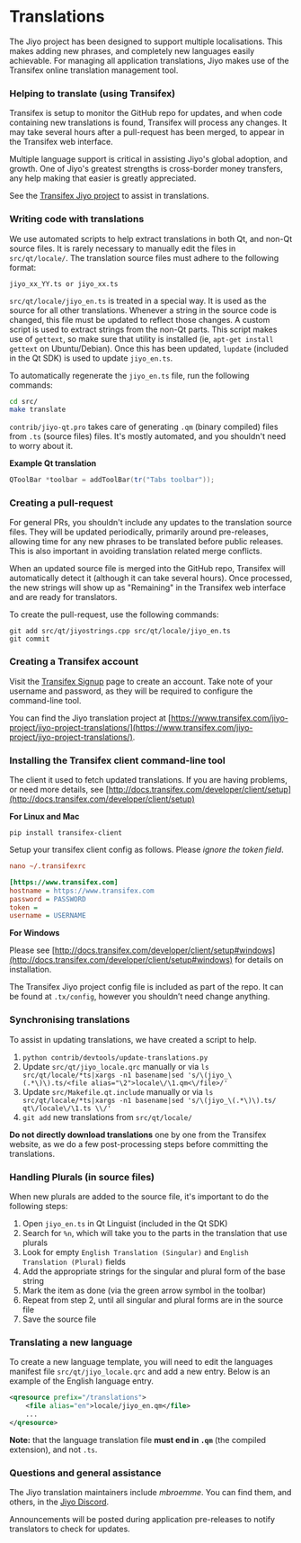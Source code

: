 # Translations

The Jiyo project has been designed to support multiple localisations. This
makes adding new phrases, and completely new languages easily achievable. For
managing all application translations, Jiyo makes use of the Transifex
online translation management tool.

### Helping to translate (using Transifex)

Transifex is setup to monitor the GitHub repo for updates, and when code
containing new translations is found, Transifex will process any changes. It
may take several hours after a pull-request has been merged, to appear in the
Transifex web interface.

Multiple language support is critical in assisting Jiyo's global adoption,
and growth. One of Jiyo's greatest strengths is cross-border money
transfers, any help making that easier is greatly appreciated.

See the [Transifex Jiyo project](https://www.transifex.com/jiyo-project/jiyo-project-translations/)
to assist in translations.

### Writing code with translations

We use automated scripts to help extract translations in both Qt, and non-Qt
source files. It is rarely necessary to manually edit the files in `src/qt/locale/`.
The translation source files must adhere to the following format:

`jiyo_xx_YY.ts or jiyo_xx.ts`

`src/qt/locale/jiyo_en.ts` is treated in a special way. It is used as the
source for all other translations. Whenever a string in the source code is
changed, this file must be updated to reflect those changes. A custom script is
used to extract strings from the non-Qt parts. This script makes use of
`gettext`, so make sure that utility is installed (ie, `apt-get install gettext`
on Ubuntu/Debian). Once this has been updated, `lupdate` (included in the Qt
SDK) is used to update `jiyo_en.ts`.

To automatically regenerate the `jiyo_en.ts` file, run the following
commands:

```sh
cd src/
make translate
```

`contrib/jiyo-qt.pro` takes care of generating `.qm` (binary compiled) files
from `.ts` (source files) files. It's mostly automated, and you shouldn't need
to worry about it.

**Example Qt translation**

```cpp
QToolBar *toolbar = addToolBar(tr("Tabs toolbar"));
```

### Creating a pull-request

For general PRs, you shouldn't include any updates to the translation source
files. They will be updated periodically, primarily around pre-releases,
allowing time for any new phrases to be translated before public releases. This
is also important in avoiding translation related merge conflicts.

When an updated source file is merged into the GitHub repo, Transifex will
automatically detect it (although it can take several hours). Once processed,
the new strings will show up as "Remaining" in the Transifex web interface and
are ready for translators.

To create the pull-request, use the following commands:

```
git add src/qt/jiyostrings.cpp src/qt/locale/jiyo_en.ts
git commit
```

### Creating a Transifex account

Visit the [Transifex Signup](https://www.transifex.com/signup/) page to create
an account. Take note of your username and password, as they will be required
to configure the command-line tool.

You can find the Jiyo translation project at [https://www.transifex.com/jiyo-project/jiyo-project-translations/](https://www.transifex.com/jiyo-project/jiyo-project-translations/).

### Installing the Transifex client command-line tool

The client it used to fetch updated translations. If you are having problems,
or need more details, see [http://docs.transifex.com/developer/client/setup](http://docs.transifex.com/developer/client/setup)

**For Linux and Mac**

`pip install transifex-client`

Setup your transifex client config as follows. Please *ignore the token field*.

```ini
nano ~/.transifexrc

[https://www.transifex.com]
hostname = https://www.transifex.com
password = PASSWORD
token =
username = USERNAME
```

**For Windows**

Please see [http://docs.transifex.com/developer/client/setup#windows](http://docs.transifex.com/developer/client/setup#windows)
for details on installation.

The Transifex Jiyo project config file is included as part of the repo. It
can be found at `.tx/config`, however you shouldn’t need change anything.

### Synchronising translations

To assist in updating translations, we have created a script to help.

1. `python contrib/devtools/update-translations.py`
2. Update `src/qt/jiyo_locale.qrc` manually or via `ls src/qt/locale/*ts|xargs -n1 basename|sed 's/\(jiyo_\(.*\)\).ts/<file alias="\2">locale\/\1.qm<\/file>/'`
3. Update `src/Makefile.qt.include` manually or via `ls src/qt/locale/*ts|xargs -n1 basename|sed 's/\(jiyo_\(.*\)\).ts/  qt\/locale\/\1.ts \\/'`
4. `git add` new translations from `src/qt/locale/`

**Do not directly download translations** one by one from the Transifex
website, as we do a few post-processing steps before committing the
translations.

### Handling Plurals (in source files)

When new plurals are added to the source file, it's important to do the
following steps:

1. Open `jiyo_en.ts` in Qt Linguist (included in the Qt SDK)
2. Search for `%n`, which will take you to the parts in the translation that
   use plurals
3. Look for empty `English Translation (Singular)` and `English Translation
   (Plural)` fields
4. Add the appropriate strings for the singular and plural form of the base
   string
5. Mark the item as done (via the green arrow symbol in the toolbar)
6. Repeat from step 2, until all singular and plural forms are in the source
   file
7. Save the source file

### Translating a new language

To create a new language template, you will need to edit the languages manifest
file `src/qt/jiyo_locale.qrc` and add a new entry. Below is an example of
the English language entry.

```xml
<qresource prefix="/translations">
    <file alias="en">locale/jiyo_en.qm</file>
    ...
</qresource>
```

**Note:** that the language translation file **must end in `.qm`** (the
compiled extension), and not `.ts`.

### Questions and general assistance

The Jiyo translation maintainers include *mbroemme*. You can find them, and
others, in the [Jiyo Discord](https://discord.jiyo.cloud).

Announcements will be posted during application pre-releases to notify
translators to check for updates.
